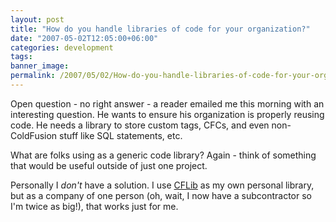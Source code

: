 ```yaml
---
layout: post
title: "How do you handle libraries of code for your organization?"
date: "2007-05-02T12:05:00+06:00"
categories: development 
tags: 
banner_image: 
permalink: /2007/05/02/How-do-you-handle-libraries-of-code-for-your-organization
---
```


Open question - no right answer - a reader emailed me this morning with an interesting question. He wants to ensure his organization is properly reusing code. He needs a library to store custom tags, CFCs, and even non-ColdFusion stuff like SQL statements, etc. 

What are folks using as a generic code library? Again - think of something that would be useful outside of just one project. 

Personally I <i>don't</i> have a solution. I use <a href="http://www.cflib.org">CFLib</a> as my own personal library, but as a company of one person (oh, wait, I now have a subcontractor so I'm twice as big!), that works just for me.